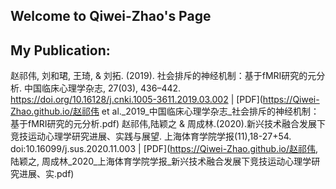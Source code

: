 ## Welcome to Qiwei-Zhao's Page

## My Publication:
赵祁伟, 刘和珺, 王琦, & 刘拓. (2019). 社会排斥的神经机制：基于fMRI研究的元分析. 中国临床心理学杂志, 27(03), 436–442. https://doi.org/10.16128/j.cnki.1005-3611.2019.03.002 | [PDF](https://Qiwei-Zhao.github.io/赵祁伟 et al._2019_中国临床心理学杂志_社会排斥的神经机制：基于fMRI研究的元分析.pdf)
赵祁伟,陆颖之 & 周成林.(2020).新兴技术融合发展下竞技运动心理学研究进展、实践与展望. 上海体育学院学报(11),18-27+54. doi:10.16099/j.sus.2020.11.003 | [PDF](https://Qiwei-Zhao.github.io/赵祁伟, 陆颖之, 周成林_2020_上海体育学院学报_新兴技术融合发展下竞技运动心理学研究进展、实.pdf)

